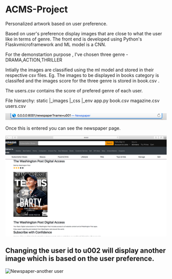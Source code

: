 # ACMS-Project

Personalized artwork based on user preference.

Based on user's preference display images that are close to what the user like in terms of genre.
The front end is developed using Python's Flaskvmicroframework and ML model is a CNN.

For the demonstartion purpose , I've chosen three genre - DRAMA,ACTION,THRILLER

Intially the images are classified using the ml model and stored in their respective csv files. Eg. The images to be displayed in books category is classifed and the images score for the three genre is stored in book.csv .
 
 The users.csv contains the score of prefered genre of each user.

File hierarchy:
static
  |_images
  |_css
  |_env
app.py
book.csv
magazine.csv
users.csv

![URL](https://github.com/Haririthanya/ACMS-Project/blob/master/url.png) 

Once this is entered you can see the newspaper page.

![Newspaper](https://github.com/Haririthanya/ACMS-Project/blob/master/newspaper.png)

## Changing the user id to u002 will display another image which is based on the user preference.

![Newspaper-another user]()
